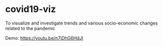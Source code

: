 # covid19-viz
To visualize and investigate trends and various socio-economic changes related to the pandemic <br>

Demo: https://youtu.be/n7jDhG6HdJI
